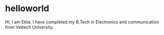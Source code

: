 # helloworld

Hi,
I am Ekta. I have completed my B.Tech in Electronics and communication from Veltech University.
